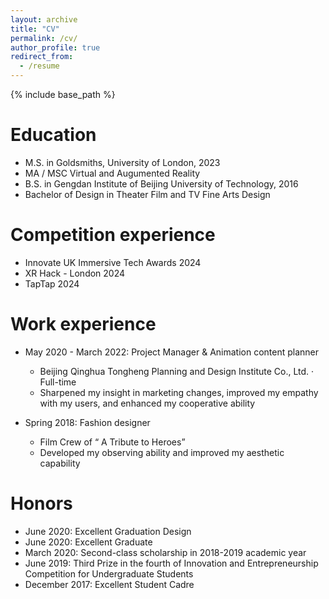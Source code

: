 ```yaml
---
layout: archive
title: "CV"
permalink: /cv/
author_profile: true
redirect_from:
  - /resume
---
```


{% include base_path %}

Education
======
* M.S. in Goldsmiths, University of London, 2023
* MA / MSC Virtual and Augumented Reality
* B.S. in Gengdan Institute of Beijing University of Technology, 2016
* Bachelor of Design in Theater Film and TV Fine Arts Design

Competition experience
======
* Innovate UK Immersive Tech Awards 2024
* XR Hack - London 2024
* TapTap 2024

Work experience
======
* May 2020 - March 2022: Project Manager & Animation content planner 
  * Beijing Qinghua Tongheng Planning and Design Institute Co., Ltd. · Full-time
  * Sharpened my insight in marketing changes, improved my empathy with my users, and enhanced my cooperative ability

* Spring 2018: Fashion designer
  * Film Crew of “ A Tribute to Heroes”
  * Developed my observing ability and improved my aesthetic capability
  
Honors
======
* June 2020: Excellent Graduation Design
* June 2020: Excellent Graduate
* March 2020: Second-class scholarship in 2018-2019 academic year
* June 2019: Third Prize in the fourth of Innovation and Entrepreneurship Competition for Undergraduate Students
* December 2017: Excellent Student Cadre
